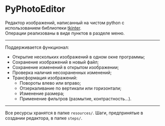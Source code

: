 # PyPhotoEditor
 Редактор изображений, написанный на чистом python с использованием библиотеки [tkinter](https://docs.python.org/3/library/tkinter.html).   
 Операции реализованы в виде пунктов в разделе меню.    
 
__________
 
 Поддерживается функционал:    
  * Открытие нескольких изображений в одном окне программы;
  * Сохранение изображений в новый файл;
  * Сохранение изменений в открытом изображении;
  * Проверка наличия несохраненных изменений;
  * Трансформация изображений:
      * Повороты влево или вправо;
      * Отзеркаливание по вертикали или горизонтали;
      * Изменение размера;
      * Применение фильтров (размытие, контрастность...).
 
_________    
Все ресурсы хранятся в папке `resources/`. Шаги, предпринятые в создании редактора, в папке `steps/`.
